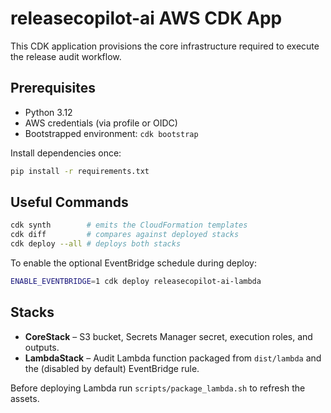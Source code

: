 # releasecopilot-ai AWS CDK App

This CDK application provisions the core infrastructure required to execute the
release audit workflow.

## Prerequisites

- Python 3.12
- AWS credentials (via profile or OIDC)
- Bootstrapped environment: `cdk bootstrap`

Install dependencies once:

```bash
pip install -r requirements.txt
```

## Useful Commands

```bash
cdk synth        # emits the CloudFormation templates
cdk diff         # compares against deployed stacks
cdk deploy --all # deploys both stacks
```

To enable the optional EventBridge schedule during deploy:

```bash
ENABLE_EVENTBRIDGE=1 cdk deploy releasecopilot-ai-lambda
```

## Stacks

- **CoreStack** – S3 bucket, Secrets Manager secret, execution roles, and outputs.
- **LambdaStack** – Audit Lambda function packaged from `dist/lambda` and the
  (disabled by default) EventBridge rule.

Before deploying Lambda run `scripts/package_lambda.sh` to refresh the assets.
